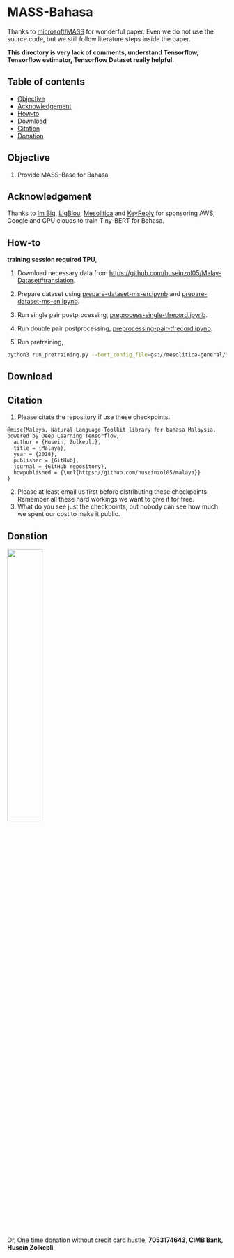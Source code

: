 # MASS-Bahasa

Thanks to [microsoft/MASS](https://github.com/microsoft/MASS/tree/master/MASS-supNMT) for wonderful paper. Even we do not use the source code, but we still follow literature steps inside the paper.

**This directory is very lack of comments, understand Tensorflow, Tensorflow estimator, Tensorflow Dataset really helpful**.

## Table of contents
  * [Objective](#objective)
  * [Acknowledgement](#acknowledgement)
  * [How-to](#how-to)
  * [Download](#download)
  * [Citation](#citation)
  * [Donation](#donation)

## Objective

1. Provide MASS-Base for Bahasa

## Acknowledgement

Thanks to [Im Big](https://www.facebook.com/imbigofficial/), [LigBlou](https://www.facebook.com/ligblou), [Mesolitica](https://mesolitica.com/) and [KeyReply](https://www.keyreply.com/) for sponsoring AWS, Google and GPU clouds to train Tiny-BERT for Bahasa.

## How-to

**training session required TPU**,

1. Download necessary data from https://github.com/huseinzol05/Malay-Dataset#translation.

2. Prepare dataset using [prepare-dataset-ms-en.ipynb](prepare-dataset-ms-en.ipynb) and [prepare-dataset-ms-en.ipynb](prepare-dataset-en-ms.ipynb).

3. Run single pair postprocessing, [preprocess-single-tfrecord.ipynb](preprocess-single-tfrecord.ipynb).

4. Run double pair postprocessing, [preprocessing-pair-tfrecord.ipynb](preprocess-pair-tfrecord.ipynb).

5. Run pretraining,

```bash
python3 run_pretraining.py --bert_config_file=gs://mesolitica-general/mass-data/BASE_config.json --input_file=gs://mesolitica-general/mass-data/*.tfrecord --output_dir=gs://mesolitica-general/mass-base --do_train=True --train_batch_size=320 --tpu_name=node-1 --tpu_zone=us-central1-a --gcp_project=mesolitica-cloud --use_tpu=True
```

## Download

## Citation

1. Please citate the repository if use these checkpoints.

```
@misc{Malaya, Natural-Language-Toolkit library for bahasa Malaysia, powered by Deep Learning Tensorflow,
  author = {Husein, Zolkepli},
  title = {Malaya},
  year = {2018},
  publisher = {GitHub},
  journal = {GitHub repository},
  howpublished = {\url{https://github.com/huseinzol05/malaya}}
}
```

2. Please at least email us first before distributing these checkpoints. Remember all these hard workings we want to give it for free.
3. What do you see just the checkpoints, but nobody can see how much we spent our cost to make it public.

## Donation

<a href="https://www.patreon.com/bePatron?u=7291337"><img src="https://static1.squarespace.com/static/54a1b506e4b097c5f153486a/t/58a722ec893fc0a0b7745b45/1487348853811/patreon+art.jpeg" width="40%"></a>

Or, One time donation without credit card hustle, **7053174643, CIMB Bank, Husein Zolkepli**